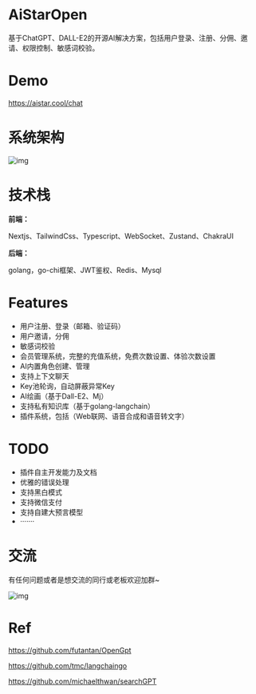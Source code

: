 # AiStarOpen

基于ChatGPT、DALL-E2的开源AI解决方案，包括用户登录、注册、分佣、邀请、权限控制、敏感词校验。

# Demo

https://aistar.cool/chat

# 系统架构

![img](https://cdn.nlark.com/yuque/0/2023/jpeg/22382235/1688304761155-41dd700b-3e32-4391-b0c3-4369bf4fbebd.jpeg)

# 技术栈

**前端：**

Nextjs、TailwindCss、Typescript、WebSocket、Zustand、ChakraUI



**后端：**

golang，go-chi框架、JWT鉴权、Redis、Mysql

# Features

- 用户注册、登录（邮箱、验证码）
- 用户邀请，分佣
- 敏感词校验
- 会员管理系统，完整的充值系统，免费次数设置、体验次数设置
- AI内置角色创建、管理
- 支持上下文聊天
- Key池轮询，自动屏蔽异常Key
- AI绘画（基于Dall-E2、Mj）
- 支持私有知识库（基于golang-langchain）
- 插件系统，包括（Web联网、语音合成和语音转文字）

# TODO

- 插件自主开发能力及文档
- 优雅的错误处理
- 支持黑白模式
- 支持微信支付
- 支持自建大预言模型
- ·······

# 交流

有任何问题或者是想交流的同行或老板欢迎加群~

![img](https://cdn.nlark.com/yuque/0/2023/jpeg/22382235/1688304493443-249ad62a-7ede-45dd-ad8a-bbbaca63da29.jpeg)

# Ref

https://github.com/futantan/OpenGpt

https://github.com/tmc/langchaingo

https://github.com/michaelthwan/searchGPT